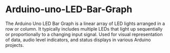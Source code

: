 # Arduino-uno-LED-Bar-Graph
The Arduino Uno LED Bar Graph is a linear array of LED lights arranged in a row or column. It typically includes multiple LEDs that light up sequentially or proportionally to a changing input signal. Used for visual representation of data, audio level indicators, and status displays in various Arduino projects.
